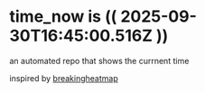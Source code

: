 # time_now is (( 2025-09-30T16:45:00.516Z ))

an automated repo that shows the currnent time

inspired by [breakingheatmap](https://github.com/breakingheatmap/breakingheatmap)